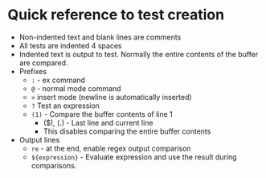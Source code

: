# Quick reference to test creation

 * Non-indented text and blank lines are comments
 * All tests are indented 4 spaces
 * Indented text is output to test. Normally the entire contents of the buffer
   are compared.
 * Prefixes
    * `:` - ex command
    * `@` - normal mode command
    * `>` insert mode (newline is automatically inserted)
    * `?` Test an expression
    * `(1)` - Compare the buffer contents of line 1
        * ($), (.) - Last line and current line
        * This disables comparing the entire buffer contents
 * Output lines
    * `re` - at the end, enable regex output comparison
    * `${expression}` - Evaluate expression and use the result during
      comparisons.
